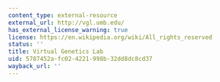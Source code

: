 ```yaml
---
content_type: external-resource
external_url: http://vgl.umb.edu/
has_external_license_warning: true
license: https://en.wikipedia.org/wiki/All_rights_reserved
status: ''
title: Virtual Genetics Lab
uid: 5787452a-fc02-4221-998b-32dd8dc8cd37
wayback_url: ''
---
```

